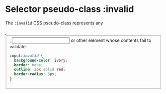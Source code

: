 # Selector pseudo-class :invalid

The `:invalid` CSS pseudo-class represents any  
<form>, <fieldset>, <input> or other <form>  
element whose contents fail to validate.  

```css
input:invalid {
  background-color: ivory;
  border: none;
  outline: 2px solid red;
  border-radius: 5px;
}
```

